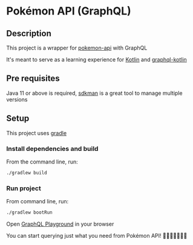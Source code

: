 # Pokémon API (GraphQL)

## Description

This project is a wrapper for [pokemon-api](https://pokeapi.co) with GraphQL

It's meant to serve as a learning experience for [Kotlin](https://kotlinlang.org)
and [graphql-kotlin](https://opensource.expediagroup.com/graphql-kotlin/docs/)

## Pre requisites

Java 11 or above is required, [sdkman](https://sdkman.io) is a great tool to manage multiple versions

## Setup

This project uses [gradle](https://gradle.org)

### Install dependencies and build

From the command line, run:

```bash
./gradlew build
```

### Run project

From command line, run:

```bash
./gradlew bootRun
```

Open [GraphQL Playground](http://localhost:8080/playground) in your browser

You can start querying just what you need from Pokémon API! 🧪👩‍💻🧑‍💻👨‍💻

